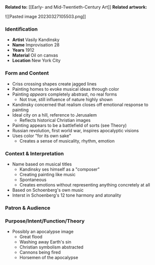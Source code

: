**Related to:** [[Early- and Mid-Twentieth-Century Art]]
**Related artwork:** 

![[Pasted image 20230327105503.png]]

### Identification
- **Artist** Vasily Kandinsky
- **Name** Improvisation 28
- **Years** 1912
- **Material** Oil on canvas
- **Location** New York City

### Form and Content
- Criss crossing shapes create jagged lines
- Painting homes to evoke musical ideas through color
- Painting *appears* completely abstrast, no real forms
	- Not true, still influence of nature highly shown
- Kandinsky concerned that realism closes off emotional response to painting
- Ideal city on a hill, reference to Jerusalem
	- Reflects historical Christian images
- Painting appears to be a battlefield of sorts (see Theory)
- Russian revolution, first world war, inspires apocalyptic visions
- Uses color "for its own sake"
	- Creates a sense of musicality, rhythm, emotion

### Context & Interpretation
- Name based on musical titles
	- Kandinsky ses himself as a "composer"
	- Creating painting like music
	- Spontaneous
	- Creates emotions without representing anything concretely at all
- Based on Schoenberg's own music
- Interst in Schoenberg's 12 tone harmony and atonality

### Patron & Audience


### Purpose/Intent/Function/Theory
- Possibly an apocalypse image
	- Great flood
	- Washing away Earth's sin
	- Christian symbolism abstracted
	- Cannons being fired
	- Horsemen of the apocalypse